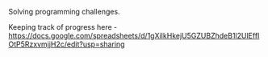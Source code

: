 Solving programming challenges.

Keeping track of progress here - https://docs.google.com/spreadsheets/d/1gXiIkHkejU5GZUBZhdeB1l2UlEffIOtP5RzxvmjjH2c/edit?usp=sharing

